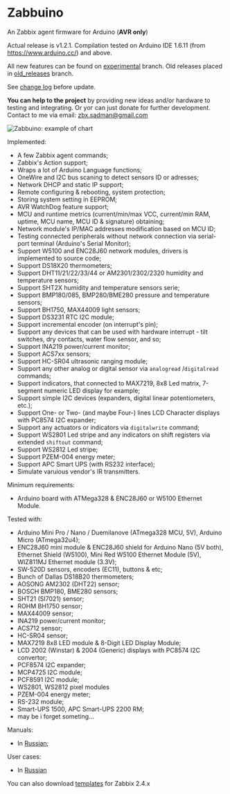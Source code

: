 # Zabbuino
An Zabbix agent firmware for Arduino (**AVR only**)

Actual release is v1.2.1. Compilation tested on Arduino IDE 1.6.11 (from https://www.arduino.cc/) and above.

All new features can be found on [experimental](https://github.com/zbx-sadman/Zabbuino/tree/experimental) branch. Old releases placed in [old_releases](https://github.com/zbx-sadman/Zabbuino/tree/old_releases) branch.

See [change log](https://github.com/zbx-sadman/Zabbuino/blob/master/ChangeLog.md) before update.

**You can help to the project** by providing new ideas and/or hardware to testing and integrating. Or yoг can just donate for further development. Contact to me via email: [zbx.sadman@gmail.com](mailto://zbx.sadman@gmail.com)

![Zabbuino: example of chart](https://cloud.githubusercontent.com/assets/12827470/20768231/30de116a-b74e-11e6-932f-09eb6f7712e3.png)

Implemented:
- A few Zabbix agent commands;
- Zabbix's Action support;
- Wraps a lot of Arduino Language functions;
- OneWire and I2C bus scaning to detect sensors ID or adresses;
- Network DHCP and static IP support;
- Remote configuring & rebooting, system protection;
- Storing system setting in EEPROM;
- AVR WatchDog feature support;
- MCU and runtime metrics (current/min/max VCC, current/min RAM, uptime, MCU name, MCU ID & signature) obtaining;
- Network module's IP/MAC addresses modification based on MCU ID;
- Testing connected peripherals without network connection via serial-port terminal (Arduino's Serial Monitor);
- Support W5100 and ENC28J60 network modules, drivers is implemented to source code;
- Support DS18X20 thermometers;
- Support DHT11/21/22/33/44 or AM2301/2302/2320 humidity and temperature sensors;
- Support SHT2X humidity and temperature sensors serie;
- Support BMP180/085, BMP280/BME280 pressure and temperature sensors;
- Support BH1750, MAX44009 light sensors;
- Support DS3231 RTC I2C module;
- Support incremental encoder (on interrupt's pin);
- Support any devices that can be used with hardware interrupt - tilt switches, dry contacts, water flow sensor, and so;
- Support INA219 power/current monitor;
- Support ACS7xx sensors;
- Support HC-SR04 ultrasonic ranging module;
- Support any other analog or digital sensor via `analogread` /`digitalread` commands;
- Support indicators, that connected to MAX7219, 8x8 Led matrix, 7-segment numeric LED display for example;
- Support simple I2C devices (expanders, digital linear potentiometers, etc.);
- Support One- or Two- (and maybe Four-) lines LCD Character displays with PC8574 I2C expander;
- Support any actuators or indicators via `digitalwrite` command;
- Support WS2801 Led stripe and any indicators on shift registers via extended `shiftout` command;
- Support WS2812 Led stripe;
- Support PZEM-004 energy meter;
- Support APC Smart UPS (with RS232 interface);
- Simulate varuious vendor's IR transmitters.

Minimum requirements: 
- Arduino board with ATMega328 & ENC28J60 or W5100 Ethernet Module.

Tested with:
- Arduino Mini Pro / Nano / Duemilanove (ATmega328 MCU, 5V), Arduino Micro (ATmega32u4);
- ENC28J60 mini module & ENC28J60 shield for Arduino Nano (5V both), Ethernet Shield (W5100), Mini Red W5100 Ethernet Module (5V), WIZ811MJ Ethernet module (3.3V);
- SW-520D sensors, encoders (EC11), buttons & etc;
- Bunch of Dallas DS18B20 thermometers;
- AOSONG AM2302 (DHT22) sensor;
- BOSCH BMP180, BME280 sensors;
- SHT21 (SI7021) sensor;
- ROHM BH1750 sensor;
- MAX44009 sensor;
- INA219 power/current monitor;
- ACS712 sensor;
- HC-SR04 sensor;
- MAX7219 8x8 LED module & 8-Digit LED Display Module;
- LCD 2002 (Winstar) & 2004 (Generic) displays with PC8574 I2C convertor;
- PCF8574 I2C expander;
- MCP4725 I2C module;
- PCF8591 I2C module;
- WS2801, WS2812 pixel modules
- PZEM-004 energy meter;
- RS-232 module;
- Smart-UPS 1500, APC Smart-UPS 2200 RM;
- may be i forget someting...

Manuals:
- In [Russian](https://github.com/zbx-sadman/Zabbuino/wiki/Zabbuino-in-Russian-(for-release-1.1.x));

User cases:
- In [Russian](https://github.com/zbx-sadman/Zabbuino/wiki/Zabbuino-User-Cases-in-Russian)

You can also download [templates](https://github.com/zbx-sadman/Zabbuino/tree/master/Zabbix_Templates) for Zabbix 2.4.x

